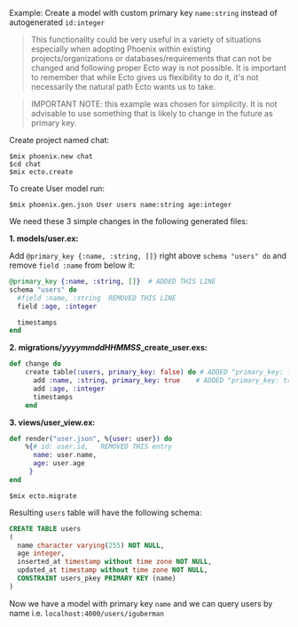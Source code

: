 Example: Create a model with custom primary key `name:string` instead of autogenerated `id:integer`

> This functionality could be very useful in a variety of situations especially when adopting Phoenix within existing projects/organizations or databases/requirements that can not be changed and following proper Ecto way is not possible. It is important to remember that while Ecto gives us flexibility to do it, it's not necessarily the natural path Ecto wants us to take. 

> IMPORTANT NOTE: this example was chosen for simplicity.  It is not advisable to use something that is likely to change in the future as primary key.  

Create project named chat:

```console
$mix phoenix.new chat
$cd chat
$mix ecto.create
```

To create User model run: 
```console
$mix phoenix.gen.json User users name:string age:integer
```

We need these 3 simple changes in the following generated files:

**1. models/user.ex:**

Add `@primary_key {:name, :string, []}` right above `schema "users" do` and remove `field :name` from below it:
```elixir
@primary_key {:name, :string, []}  # ADDED THIS LINE
schema "users" do
  #field :name, :string  REMOVED THIS LINE
  field :age, :integer

  timestamps
end
```

**2. migrations/*yyyymmddHHMMSS*_create_user.exs:**
```elixir
def change do
    create table(:users, primary_key: false) do # ADDED "primary_key: false"
      add :name, :string, primary_key: true    # ADDED "primary_key: true"
      add :age, :integer
      timestamps
    end
```

**3. views/user_view.ex:**
```elixir
def render("user.json", %{user: user}) do
    %{# id: user.id,   REMOVED THIS entry
      name: user.name,
      age: user.age
     }
end
```

```console
$mix ecto.migrate
```

Resulting `users` table will have the following schema:
```sql
CREATE TABLE users
(
  name character varying(255) NOT NULL,
  age integer,
  inserted_at timestamp without time zone NOT NULL,
  updated_at timestamp without time zone NOT NULL,
  CONSTRAINT users_pkey PRIMARY KEY (name)
)
```

Now we have a model with primary key `name` and we can query users by name i.e. `localhost:4000/users/iguberman`


